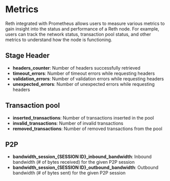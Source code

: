 # Metrics
Reth integrated with Prometheus allows users to measure various metrics to gain insight into the status and performance of a Reth node. For example, users can track the network status, transaction pool status, and other metrics to understand how the node is functioning.

## Stage Header

- **headers_counter**: Number of headers successfully retrieved
- **timeout_errors**: Number of timeout errors while requesting headers
- **validation_errors**: Number of validation errors while requesting headers
- **unexpected_errors**: Number of unexpected errors while requesting headers

## Transaction pool

- **inserted_transactions**: Number of transactions inserted in the pool
- **invalid_transactions**: Number of invalid transactions
- **removed_transactions**: Number of removed transactions from the pool

## P2P
- **bandwidth_session_{SESSION ID}_inbound_bandwidth**: Inbound bandwidth (# of bytes received) for the given P2P session
- **bandwidth_session_{SESSION ID}_outbound_bandwidth**: Outbound bandwidth (# of bytes sent) for the given P2P session
